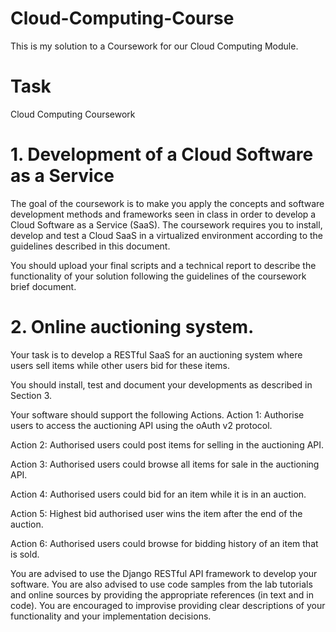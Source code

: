 # Cloud-Computing-Course
This is my solution to a Coursework for our Cloud Computing Module.

# Task
Cloud Computing Coursework
# 1. Development of a Cloud Software as a Service
The goal of the coursework is to make you apply the concepts and software development methods and
frameworks seen in class in order to develop a Cloud Software as a Service (SaaS). 
The coursework requires you to install, develop and test a Cloud SaaS in a virtualized environment according to the guidelines
described in this document. 

You should upload your final scripts and a technical report to describe the
functionality of your solution following the guidelines of the coursework brief document.

# 2. Online auctioning system.
Your task is to develop a RESTful SaaS for an auctioning system where users sell items while other users bid
for these items.

You should install, test and document your developments as described in Section 3. 

Your software should support the following Actions.
Action 1: Authorise users to access the auctioning API using the oAuth v2 protocol.

Action 2: Authorised users could post items for selling in the auctioning API.

Action 3: Authorised users could browse all items for sale in the auctioning API.

Action 4: Authorised users could bid for an item while it is in an auction.

Action 5: Highest bid authorised user wins the item after the end of the auction.

Action 6: Authorised users could browse for bidding history of an item that is sold.

You are advised to use the Django RESTful API framework to develop your software. You are also advised to
use code samples from the lab tutorials and online sources by providing the appropriate references (in text
and in code). You are encouraged to improvise providing clear descriptions of your functionality and your
implementation decisions.
